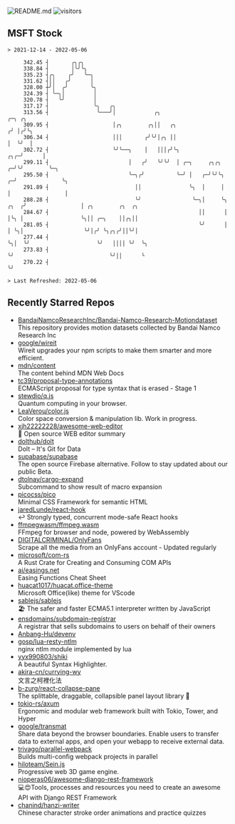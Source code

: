 ![README.md](https://github.com/Gerhut/Gerhut/workflows/README.md/badge.svg)
![visitors](https://visitors.vercel.app/Gerhut/Gerhut?token=8cf69d1f6813d272ef062726b6070c9be4ff72038cfe5a7ded7384a8da65d866)

## MSFT Stock

```
> 2021-12-14 - 2022-05-06

     342.45 ┤       ╭╮╭╮                                                                                         
     338.84 ┤       │╰╯╰╮                                                                                        
     335.23 ┤╭╮    ╭╯   ╰─╮                                                                                      
     331.62 ┤││   ╭╯      │                                                                                      
     328.00 ┼╯│  ╭╯       ╰╮                                                                                     
     324.39 ┤ ╰─╮│         │                                                                                     
     320.78 ┤   ╰╯         │                                                                                     
     317.17 ┤              ╰╮   ╭╮                                                                               
     313.56 ┤               ╰───╯│            ╭╮                                    ╭─╮ ╭╮                       
     309.95 ┤                    │╭╮        ╭╮││   ╭╮                              ╭╯ │╭╯╰╮                      
     306.34 ┤                    │││       ╭╯╰╯│╭╮ ││                              │  ╰╯  │                      
     302.72 ┤                    ╰╯╰──╮    │   │││╭╯╰╮                         ╭╮╭─╯      │                      
     299.11 ┤                         │   ╭╯   ╰╯╰╯  │ ╭─╮     ╭╮╭╮          ╭─╯╰╯        ╰─╮                    
     295.50 ┤                         ╰─╮╭╯          ╰─╯ │   ╭─╯╰╯╰╮       ╭─╯              ╰╮                   
     291.89 ┤                           ││               ╰╮  │     │       │                 │                   
     288.28 ┤                           ╰╯                ╰─╮│     ╰╮ ╭╮  ╭╯                 │ ╭╮        ╭╮  ╭╮  
     284.67 ┤                                               ││      │ │╰╮ │                  ╰╮││ ╭─╮    ││╭╮││  
     281.05 ┤                                               ╰╯      │ │ ╰╮│                   ╰╯│╭╯ ╰╮╭╮╭╯││╰╯│  
     277.44 ┤                                                       ╰╮│  ╰╯                     ╰╯   ││││ ╰╯  ╰╮ 
     273.83 ┤                                                        ╰╯                              ╰╯││      ╰ 
     270.22 ┤                                                                                          ╰╯        

> Last Refreshed: 2022-05-06
```

## Recently Starred Repos

- [BandaiNamcoResearchInc/Bandai-Namco-Research-Motiondataset](https://github.com/BandaiNamcoResearchInc/Bandai-Namco-Research-Motiondataset)  
  This repository provides motion datasets collected by Bandai Namco Research Inc
- [google/wireit](https://github.com/google/wireit)  
  Wireit upgrades your npm scripts to make them smarter and more efficient.
- [mdn/content](https://github.com/mdn/content)  
  The content behind MDN Web Docs
- [tc39/proposal-type-annotations](https://github.com/tc39/proposal-type-annotations)  
  ECMAScript proposal for type syntax that is erased - Stage 1
- [stewdio/q.js](https://github.com/stewdio/q.js)  
  Quantum computing in your browser.
- [LeaVerou/color.js](https://github.com/LeaVerou/color.js)  
  Color space conversion & manipulation lib. Work in progress.
- [xjh22222228/awesome-web-editor](https://github.com/xjh22222228/awesome-web-editor)  
  🔨  Open source WEB editor summary
- [dolthub/dolt](https://github.com/dolthub/dolt)  
  Dolt – It's Git for Data
- [supabase/supabase](https://github.com/supabase/supabase)  
  The open source Firebase alternative. Follow to stay updated about our public Beta.
- [dtolnay/cargo-expand](https://github.com/dtolnay/cargo-expand)  
  Subcommand to show result of macro expansion
- [picocss/pico](https://github.com/picocss/pico)  
  Minimal CSS Framework for semantic HTML
- [jaredLunde/react-hook](https://github.com/jaredLunde/react-hook)  
  ↩ Strongly typed, concurrent mode-safe React hooks
- [ffmpegwasm/ffmpeg.wasm](https://github.com/ffmpegwasm/ffmpeg.wasm)  
  FFmpeg for browser and node, powered by WebAssembly
- [DIGITALCRIMINAL/OnlyFans](https://github.com/DIGITALCRIMINAL/OnlyFans)  
  Scrape all the media from an OnlyFans account - Updated regularly
- [microsoft/com-rs](https://github.com/microsoft/com-rs)  
  A Rust Crate for Creating and Consuming COM APIs
- [ai/easings.net](https://github.com/ai/easings.net)  
  Easing Functions Cheat Sheet
- [huacat1017/huacat.office-theme](https://github.com/huacat1017/huacat.office-theme)  
  Microsoft Office(like) theme for VScode
- [sablejs/sablejs](https://github.com/sablejs/sablejs)  
  🏖️ The safer and faster ECMA5.1 interpreter written by JavaScript
- [ensdomains/subdomain-registrar](https://github.com/ensdomains/subdomain-registrar)  
  A registrar that sells subdomains to users on behalf of their owners
- [Anbang-Hu/devenv](https://github.com/Anbang-Hu/devenv)  
- [gosp/lua-resty-ntlm](https://github.com/gosp/lua-resty-ntlm)  
  nginx ntlm module implemented by lua
- [yyx990803/shiki](https://github.com/yyx990803/shiki)  
  A beautiful Syntax Highlighter.
- [akira-cn/currying-wy](https://github.com/akira-cn/currying-wy)  
  文言之柯裡化法
- [b-zurg/react-collapse-pane](https://github.com/b-zurg/react-collapse-pane)  
  The splittable, draggable, collapsible panel layout library 🎉
- [tokio-rs/axum](https://github.com/tokio-rs/axum)  
  Ergonomic and modular web framework built with Tokio, Tower, and Hyper
- [google/transmat](https://github.com/google/transmat)  
  Share data beyond the browser boundaries. Enable users to transfer data to external apps, and open your webapp to receive external data.
- [trivago/parallel-webpack](https://github.com/trivago/parallel-webpack)  
  Builds multi-config webpack projects in parallel
- [hiloteam/Sein.js](https://github.com/hiloteam/Sein.js)  
  Progressive web 3D game engine.
- [nioperas06/awesome-django-rest-framework](https://github.com/nioperas06/awesome-django-rest-framework)  
   💻😍Tools, processes and resources you need to create an awesome API with Django REST Framework
- [chanind/hanzi-writer](https://github.com/chanind/hanzi-writer)  
  Chinese character stroke order animations and practice quizzes
